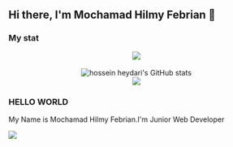 ## Hi there, I'm Mochamad Hilmy Febrian 👋

<h3> My stat </h3>
<p align="center"><img src="https://www.codewars.com/users/Hilll19/badges/large"/><br /><br />
  <img src="https://github-readme-stats.vercel.app/api?username=Hilll19&show_icons=true&include_all_commits&theme=monokai" alt="hossein heydari's GitHub stats" /><br />
  <align="center"><img src="https://github-readme-streak-stats.herokuapp.com/?user=Hilll19&theme=monokai"/>
</p>
<h3>HELLO WORLD</h3>
<p>My Name is Mochamad Hilmy Febrian.I'm Junior Web Developer</p>
<p>
  <align="center"><img src="https://github-readme-stats.vercel.app/api/top-langs/?username=Hilll19&layout=compact&theme=monokai&langs_count=12"/><br />
</P>
<!--
**Hilll19/Hilll19** is a ✨ _special_ ✨ repository because its `README.md` (this file) appears on your GitHub profile.

Here are some ideas to get you started:

- 🔭 I’m currently working on ...
- 🌱 I’m currently learning ...
- 👯 I’m looking to collaborate on ...
- 🤔 I’m looking for help with ...
- 💬 Ask me about ...
- 📫 How to reach me: ...
- 😄 Pronouns: ...
- ⚡ Fun fact: ...
-->
